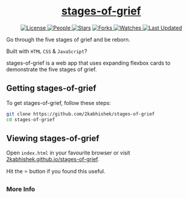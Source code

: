 <div align = "center">

<h1><a href="https://2kabhishek.github.io/stages-of-grief">stages-of-grief</a></h1>

<a href="https://github.com/2KAbhishek/stages-of-grief/blob/main/LICENSE">
<img alt="License" src="https://img.shields.io/github/license/2kabhishek/stages-of-grief?style=flat&color=eee&label="> </a>

<a href="https://github.com/2KAbhishek/stages-of-grief/graphs/contributors">
<img alt="People" src="https://img.shields.io/github/contributors/2kabhishek/stages-of-grief?style=flat&color=ffaaf2&label=People"> </a>

<a href="https://github.com/2KAbhishek/stages-of-grief/stargazers">
<img alt="Stars" src="https://img.shields.io/github/stars/2kabhishek/stages-of-grief?style=flat&color=98c379&label=Stars"></a>

<a href="https://github.com/2KAbhishek/stages-of-grief/network/members">
<img alt="Forks" src="https://img.shields.io/github/forks/2kabhishek/stages-of-grief?style=flat&color=66a8e0&label=Forks"> </a>

<a href="https://github.com/2KAbhishek/stages-of-grief/watchers">
<img alt="Watches" src="https://img.shields.io/github/watchers/2kabhishek/stages-of-grief?style=flat&color=f5d08b&label=Watches"> </a>

<a href="https://github.com/2KAbhishek/stages-of-grief/pulse">
<img alt="Last Updated" src="https://img.shields.io/github/last-commit/2kabhishek/stages-of-grief?style=flat&color=e06c75&label="> </a>

</div>

Go through the five stages of grief and be reborn.

Built with `HTML` `CSS` & `JavaScript`?

stages-of-grief is a web app that uses expanding flexbox cards to demonstrate the five stages of grief.

## Getting stages-of-grief

To get stages-of-grief, follow these steps:

```bash
git clone https://github.com/2kabhishek/stages-of-grief
cd stages-of-grief
```

## Viewing stages-of-grief

Open `index.html` in your favourite browser or visit [2kabhishek.github.io/stages-of-grief](https://2kabhishek.github.io/stages-of-grief).

Hit the :star: button if you found this useful.

### More Info
